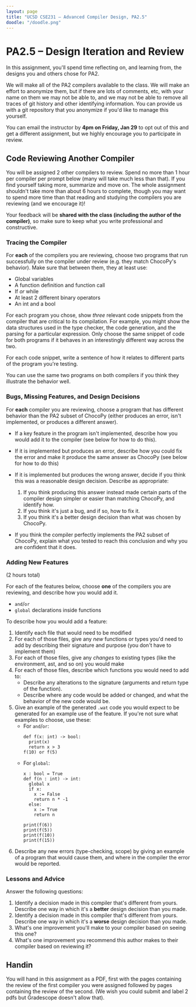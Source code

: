 ```yaml
---
layout: page
title: "UCSD CSE231 – Advanced Compiler Design, PA2.5"
doodle: "/doodle.png"
---
```


# PA2.5 – Design Iteration and Review

In this assignment, you'll spend time reflecting on, and learning from, the
designs you and others chose for PA2.

We will make all of the PA2 compilers available to the class. We will make an
effort to anonymize them, but if there are lots of comments, etc, with your
name on them we may not be able to, and we may not be able to remove all
traces of git history and other identifying information. You can provide us
with a git repository that you anonymize if you'd like to manage this
yourself.

You can email the instructor by **4pm on Friday, Jan 29** to opt out of this
and get a different assignment, but we highly encourage you to participate in
review.

## Code Reviewing Another Compiler

You will be assigned 2 other compilers to review. Spend no more than 1 hour
per compiler per prompt below (many will take much less than that). If you
find yourself taking more, summarize and move on. The whole assignment
shouldn't take more than about 6 hours to complete, though you may want to
spend more time than that reading and studying the compilers you are
reviewing (and we encourage it)!

Your feedback will be **shared with the class (including the author of the
compiler)**, so make sure to keep what you write professional and
constructive.

### Tracing the Compiler

For **each** of the compilers you are reviewing, choose two programs that run
successfully on the compiler under review (e.g. they match ChocoPy's
behavior). Make sure that between them, they at least use:

  - Global variables
  - A function definition and function call
  - If _or_ while
  - At least 2 different binary operators
  - An int and a bool

For each program you chose, show _three_ relevant code snippets from the
compiler that are critical to its compilation. For example, you might
show the data structures used in the type checker, the code generation,
and the parsing for a particular expression. Only choose the same snippet
of code for both programs if it behaves in an interestingly different way
across the two.

For each code snippet, write a sentence of how it relates to different parts
of the program you're testing.

You can use the same two programs on both compilers if you think they
illustrate the behavior well.

### Bugs, Missing Features, and Design Decisions

For **each** compiler you are reviewing, choose a program that has different
behavior than the PA2 subset of ChocoPy (either produces an error, isn't
implemented, or produces a different answer).

- If a key feature in the program isn't implemented, describe how you would
add it to the compiler (see below for how to do this).
- If it is implemented but produces an error, describe how you could fix the
error and make it produce the same answer as ChocoPy (see below for how to do
this)
- If it is implemented but produces the wrong answer, decide if you
think this was a reasonable design decision. Describe as appropriate:

  1. If you think producing this answer instead made certain parts of the
  compiler design simpler or easier than matching ChocoPy, and identify how.
  3. If you think it's just a bug, and if so, how to fix it.
  4. If you think it's a better design decision than what was chosen by
  ChocoPy.
- If you think the compiler perfectly implements the PA2 subset of ChocoPy,
explain what you tested to reach this conclusion and why you are confident
that it does.

### Adding New Features

(2 hours total)

For each of the features below, choose **one** of the compilers you are
reviewing, and describe how you would add it.

- `and`/`or`
- `global` declarations inside functions

To describe how you would add a feature:

1. Identify each file that would need to be modified
2. For each of those files, give any _new_ functions or types you'd need
to add by describing their signature and purpose (you don't have to
implement them)
3. For each of those files, give any _changes_ to existing types (like
the environment, ast, and so on) you would make
4. For each of those files, describe which functions you would need to
add to:
    - Describe any alterations to the signature (arguments and return
    type of the function).
    - Describe where any code would be added or changed, and what the
    behavior of the new code would be.
5. Give an example of the generated `.wat` code you would expect to be
generated for an example use of the feature. If you're not sure what
examples to choose, use these:
    - For `and`/`or`:
      ```
      def f(x: int) -> bool:
        print(x)
        return x > 3
      f(10) or f(5)
      ```
    - For `global`:
      ```
      x : bool = True
      def f(n : int) -> int:
        global x
        if x:
          x := False
          return n * -1
        else:
          x := True
          return n
      
      print(f(6))
      print(f(5))
      print(f(10))
      print(f(15))
      ```
6. Describe any new errors (type-checking, scope) by giving an example of
a program that would cause them, and where in the compiler the error
would be reported.

### Lessons and Advice

Answer the following questions:

1. Identify a decision made in this compiler that's different from yours.
Describe one way in which it's a **better** design decision than you made.
1. Identify a decision made in this compiler that's different from yours.
Describe one way in which it's a **worse** design decision than you made.
1. What's one improvement you'll make to your compiler based on seeing this
one?
1. What's one improvement you recommend this author makes to their compiler
based on reviewing it?

## Handin

You will hand in this assignment as a PDF, first with the pages containing
the review of the first compiler you were assigned followed by pages
containing the review of the second. (We wish you could submit and label 2
pdfs but Gradescope doesn't allow that).

